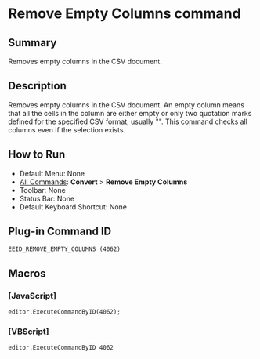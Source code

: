 # Remove Empty Columns command

## Summary

Removes empty columns in the CSV document.

## Description

Removes empty columns in the CSV document. An empty column means that all the cells in the column are either empty or only two quotation marks defined for the specified CSV format, usually "". This command checks all columns even if the selection exists.

## How to Run

- Default Menu: None
- [All Commands](../tools/all_commands): **Convert** \> **Remove Empty Columns**
- Toolbar: None
- Status Bar: None
- Default Keyboard Shortcut: None

## Plug-in Command ID

```
EEID_REMOVE_EMPTY_COLUMNS (4062)```

## Macros

### \[JavaScript\]

```
editor.ExecuteCommandByID(4062);
```

### \[VBScript\]

```
editor.ExecuteCommandByID 4062
```
